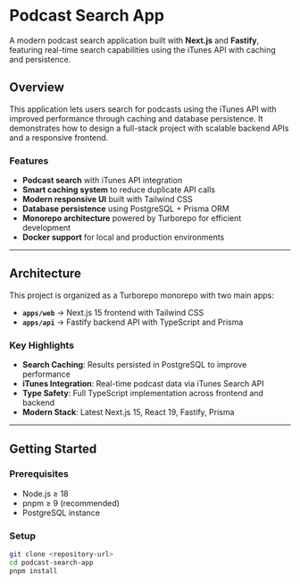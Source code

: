 # Podcast Search App  

A modern podcast search application built with **Next.js** and **Fastify**, featuring real-time search capabilities using the iTunes API with caching and persistence.  

## Overview  

This application lets users search for podcasts using the iTunes API with improved performance through caching and database persistence. It demonstrates how to design a full-stack project with scalable backend APIs and a responsive frontend.  

### Features  
- **Podcast search** with iTunes API integration  
- **Smart caching system** to reduce duplicate API calls  
- **Modern responsive UI** built with Tailwind CSS  
- **Database persistence** using PostgreSQL + Prisma ORM  
- **Monorepo architecture** powered by Turborepo for efficient development  
- **Docker support** for local and production environments  

---

## Architecture  

This project is organized as a Turborepo monorepo with two main apps:  

- **`apps/web`** → Next.js 15 frontend with Tailwind CSS  
- **`apps/api`** → Fastify backend API with TypeScript and Prisma  

### Key Highlights  
- **Search Caching**: Results persisted in PostgreSQL to improve performance  
- **iTunes Integration**: Real-time podcast data via iTunes Search API  
- **Type Safety**: Full TypeScript implementation across frontend and backend  
- **Modern Stack**: Latest Next.js 15, React 19, Fastify, Prisma  

---

## Getting Started  

### Prerequisites  
- Node.js ≥ 18  
- pnpm ≥ 9 (recommended)  
- PostgreSQL instance  

### Setup  

```bash
git clone <repository-url>
cd podcast-search-app
pnpm install
